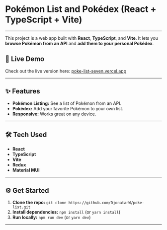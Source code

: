 # Pokémon List and Pokédex (React + TypeScript + Vite)

---

This project is a web app built with **React**, **TypeScript**, and **Vite**. It lets you **browse Pokémon from an API** and **add them to your personal Pokédex**.

## 🚀 Live Demo

Check out the live version here: [poke-list-seven.vercel.app](https://poke-list-seven.vercel.app)

---

## ✨ Features

* **Pokémon Listing:** See a list of Pokémon from an API.
* **Pokédex:** Add your favorite Pokémon to your own list.
* **Responsive:** Works great on any device.

---

## 🛠️ Tech Used

* **React**
* **TypeScript**
* **Vite**
* **Redux**
* **Material MUI**

---

## ⚙️ Get Started

1.  **Clone the repo:** `git clone https://github.com/DjonatanW/poke-list.git`
2.  **Install dependencies:** `npm install` (or `yarn install`)
3.  **Run locally:** `npm run dev` (or `yarn dev`)

---
